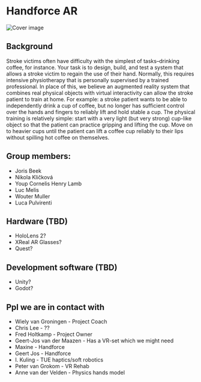 # Handforce AR

![Cover image](https://i.imgur.com/rh2T411.jpeg)

## Background
Stroke victims often have difficulty with the simplest of tasks–drinking coffee, for instance. Your task is to design, build, and test a system that allows a stroke victim to regain the use of their hand. Normally, this requires intensive physiotherapy that is personally supervised by a trained professional. In place of this, we believe an augmented reality system that combines real physical objects with virtual interactivity can allow the stroke patient to train at home. For example: a stroke patient wants to be able to independently drink a cup of coffee, but no longer has sufficient control over the hands and fingers to reliably lift and hold stable a cup. The physical training is relatively simple: start with a very light (but very strong) cup-like object so that the patient can practice gripping and lifting the cup. Move on to heavier cups until the patient can lift a coffee cup reliably to their lips without spilling hot coffee on themselves.

## Group members:
- Joris Beek
- Nikola Kličková
- Youp Cornelis Henry Lamb
- Luc Melis
- Wouter Muller
- Luca Pulvirenti

## Hardware (TBD)
- HoloLens 2?
- XReal AR Glasses?
- Quest?

## Development software (TBD)
- Unity?
- Godot?

## Ppl we are in contact with
- Wiely van Groningen - Project Coach
- Chris Lee - ??
- Fred Holtkamp - Project Owner
- Geert-Jos van der Maazen - Has a VR-set which we might need
- Maxine - Handforce
- Geert Jos - Handforce
- I. Kuling - TUE haptics/soft robotics
- Peter van Grokom - VR Rehab
- Anne van der Velden - Physics hands model
